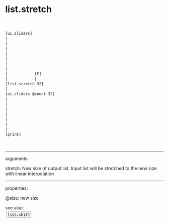 # list.stretch

```


[ui.sliders]
|
|
|
|
|
|
|
|            [F]
|            |.
[list.stretch 32]
|
[ui.sliders @count 32]
|
|
|
|
|
|
|
[print]

            
```
---
arguments:

stretch: New size of output list. Input list
            will be stretched to the new size with linear interpolation<br>

---
properties:

@size: new size<br>

see also:<br>
![list.shift](img/object_list.shift.png)
